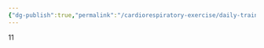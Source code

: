 ```yaml
---
{"dg-publish":true,"permalink":"/cardiorespiratory-exercise/daily-training-extra-info-only/dec-2023/"}
---
```


11